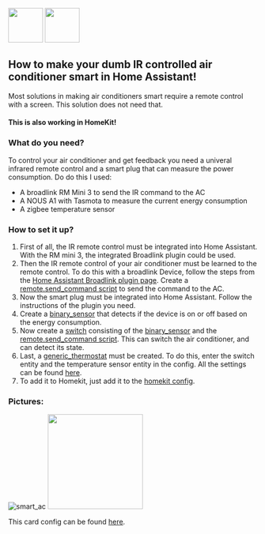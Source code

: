 <img src="https://user-images.githubusercontent.com/30338980/182388263-f69cb425-56a2-4b70-89dd-52ae4b0bda3c.png" width="70" /> <img src="https://user-images.githubusercontent.com/30338980/182389009-98f48692-3752-4e14-9a2a-4f16fbe152f3.png" width="70" />
## How to make your dumb IR controlled air conditioner smart in Home Assistant!
Most solutions in making air conditioners smart require a remote control with a screen. This solution does not need that.
#### This is also working in HomeKit!

### What do you need?
To control your air conditioner and get feedback you need a univeral infrared remote control and a smart plug that can measure the power consumption. Do do this I used:
- A broadlink RM Mini 3 to send the IR command to the AC
- A NOUS A1 with Tasmota to measure the current energy consumption
- A zigbee temperature sensor

### How to set it up?
1. First of all, the IR remote control must be integrated into Home Assistant. With the RM mini 3, the integrated Broadlink plugin could be used.
2. Then the IR remote control of your air conditioner must be learned to the remote control. To do this with a broadlink Device, follow the steps from the [Home Assistant Broadlink plugin page](https://www.home-assistant.io/integrations/broadlink/). Create a [remote.send_command script](https://github.com/hxcde/make-dumb-ac-smart/blob/a3aee4818590ab5310621d7640286f65e2a27881/make_dumb_ac_smart#L6) to send the command to the AC.
3. Now the smart plug must be integrated into Home Assistant. Follow the instructions of the plugin you need.
4. Create a [binary_sensor](https://github.com/hxcde/make-dumb-ac-smart/blob/a3aee4818590ab5310621d7640286f65e2a27881/make_dumb_ac_smart#L28) that detects if the device is on or off based on the energy consumption. 
5. Now create a [switch](https://github.com/hxcde/make-dumb-ac-smart/blob/a3aee4818590ab5310621d7640286f65e2a27881/make_dumb_ac_smart#L16) consisting of the [binary_sensor](https://github.com/hxcde/make-dumb-ac-smart/blob/a3aee4818590ab5310621d7640286f65e2a27881/make_dumb_ac_smart#L28) and the [remote.send_command script](https://github.com/hxcde/make-dumb-ac-smart/blob/a3aee4818590ab5310621d7640286f65e2a27881/make_dumb_ac_smart#L6). This can switch the air conditioner, and can detect its state.
6. Last, a [generic_thermostat](https://github.com/hxcde/myhassconfigs/blob/ad97530c21af6a94b9b02c949569915ce940f58e/makethingssmart/ac/make_dumb_ac_smart#L39) must be created. To do this, enter the switch entity and the temperature sensor entity in the config. All the settings can be found [here](https://www.home-assistant.io/integrations/generic_thermostat/).
7. To add it to Homekit, just add it to the [homekit config](https://github.com/hxcde/myhassconfigs/blob/adef80644e38d652a4d81ddd885fea02e7198bbe/makethingssmart/ac/make_dumb_ac_smart#L54).

### Pictures:
![smart_ac](https://user-images.githubusercontent.com/30338980/182379836-adff2fdc-9d22-4c71-b47b-2cfce0b6c779.png) <img src="https://user-images.githubusercontent.com/30338980/182390258-8fe0e627-c0f9-4b88-81ae-d4de0498711e.jpeg" width="192" />

This card config can be found [here](https://github.com/hxcde/myhassconfigs/blob/main/makethingssmart/ac/ac_dashboard_card).
